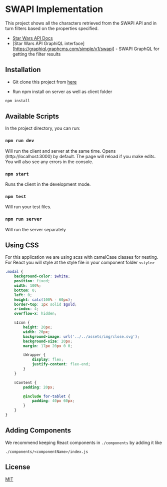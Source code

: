 # SWAPI Implementation

This project shows all the characters retrieved from the SWAPI API and in turn filters based on the properties specified.

- [Star Wars API Docs](https://swapi.co/documentation)
- [Star Wars API GraphiQL interface][https://graphiql.graphcms.com/simple/v1/swapi] - SWAPI GraphQL for getting the filter results

## Installation

- Git clone this project from [here](https://github.com/selvinafernandes/SWAPI-Impl.git)

- Run npm install on server as well as client folder

```bash
npm install
```

## Available Scripts

In the project directory, you can run:

### `npm run dev`

Will run the client and server at the same time. Opens (http://localhost:3000) by default.
The page will reload if you make edits.<br>
You will also see any errors in the console.

### `npm start`

Runs the client in the development mode.<br>

### `npm test`

Will run your test files.

### `npm run server`

Will run the server separately

## Using CSS

For this application we are using scss with camelCase classes for nesting. For React you will style at the style file in your component folder `<style>`

```scss
.modal {
	background-color: $white;
	position: fixed;
	width: 100%;
	bottom: 0;
	left: 0;
	height: calc(100% - 60px);
	border-top: 1px solid $gold;
	z-index: 4;
	overflow-x: hidden;

	&Icon {
		height: 20px;
		width: 20px;
		background-image: url('../../assets/img/close.svg');
		background-size: 20px;
		margin: 17px 20px 0 0;

		&Wrapper {
			display: flex;
			justify-content: flex-end;
		}
	}

	&Content {
		padding: 20px;

		@include for-tablet {
			padding: 40px 60px;
		}
	}
}
```

## Adding Components

We recommend keeping React components in `./components` by adding it like

`./components/<componentName>/index.js`

## License

[MIT](https://choosealicense.com/licenses/mit/)
